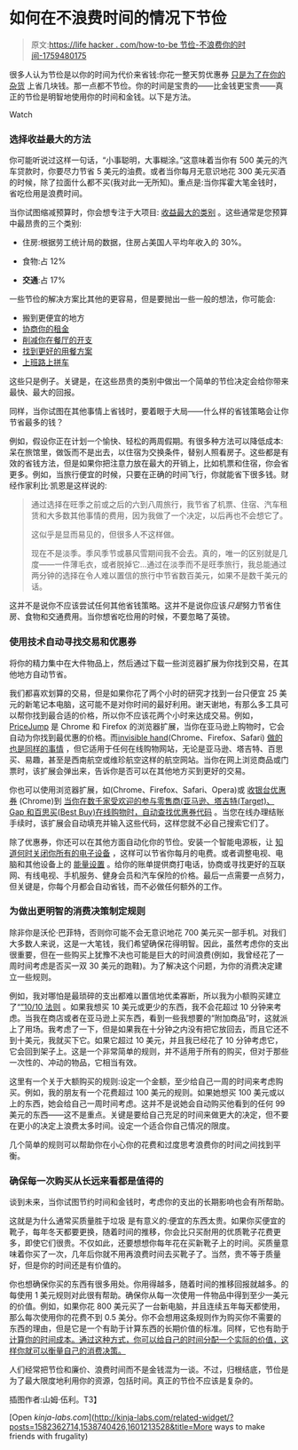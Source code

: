 # 如何在不浪费时间的情况下节俭

> 原文:[https://life hacker . com/how-to-be 节俭-不浪费你的时间-1759480175](https://lifehacker.com/how-to-be-frugal-without-wasting-your-time-1759480175)

很多人认为节俭是以你的时间为代价来省钱:你花一整天剪优惠券 [只是为了在你的杂货](http://twocents.lifehacker.com/money-advice-the-experts-don-t-agree-on-being-frugal-1601213528#_ga=1.60741421.1878010491.1455656704) 上省几块钱。那一点都不节俭。你的时间是宝贵的——比金钱更宝贵——真正的节俭是明智地使用你的时间和金钱。以下是方法。

Watch

### 选择收益最大的方法

你可能听说过这样一句话，“小事聪明，大事糊涂。”这意味着当你有 500 美元的汽车贷款时，你要尽力节省 5 美元的油费。或者当你每月无意识地花 300 美元买酒的时候，除了拉面什么都不买(我对此一无所知)。重点是:当你挥霍大笔金钱时，省吃俭用是浪费时间。

当你试图缩减预算时，你会想专注于大项目: [收益最大的类别](http://twocents.lifehacker.com/for-the-biggest-payoff-focus-your-frugality-on-these-t-1586804711) 。这些通常是您预算中最昂贵的三个类别:

*   住房:根据劳工统计局的数据，住房占美国人平均年收入的 30%。

*   食物:占 12%

*   **交通**:占 17%

一些节俭的解决方案比其他的更容易，但是要抛出一些一般的想法，你可能会:

*   搬到更便宜的地方
*   [协商你的租金](http://lifehacker.com/why-you-should-always-try-to-haggle-when-renting-an-apa-1722978973)
*   [削减你在餐厅的开支](http://twocents.lifehacker.com/how-much-did-you-save-during-january-s-money-challenge-1755788866)
*   [找到更好的用餐方案](http://twocents.lifehacker.com/a-guide-to-planning-meals-when-you-re-on-a-tight-budget-1573204892)
*   [上班路上拼车](http://lifehacker.com/four-realistic-ways-to-cut-your-commuting-costs-479728266)

这些只是例子。关键是，在这些昂贵的类别中做出一个简单的节俭决定会给你带来最快、最大的回报。

同样，当你试图在其他事情上省钱时，要着眼于大局——什么样的省钱策略会让你节省最多的钱？

例如，假设你正在计划一个愉快、轻松的两周假期。有很多种方法可以降低成本:呆在旅馆里，做饭而不是出去，以住宿为交换条件，替别人照看房子。这些都是有效的省钱方法，但是如果你把注意力放在最大的开销上，比如机票和住宿，你会省更多。例如，当旅行便宜的时候，只要在正确的时间飞行，你就能省下很多钱。财经作家利比·凯恩是这样说的:

> 通过选择在旺季之前或之后的六到八周旅行，我节省了机票、住宿、汽车租赁和大多数其他事情的费用，因为我做了一个决定，以后再也不会想它了。
> 
> 这似乎是显而易见的，但很多人不这样做。
> 
> 现在不是淡季。季风季节或暴风雪期间我不会去。真的，唯一的区别就是几度——一件薄毛衣，或者脱掉它…通过在淡季而不是旺季旅行，我总能通过两分钟的选择在令人难以置信的旅行中节省数百美元，如果不是数千美元的话。

这并不是说你不应该尝试任何其他省钱策略。这并不是说你应该*只是*努力节省住房、食物和交通费用。当你想省吃俭用的时候，不要忽略了英镑。

### 使用技术自动寻找交易和优惠券

将你的精力集中在大件物品上，然后通过下载一些浏览器扩展为你找到交易，在其他地方自动节省。

我们都喜欢划算的交易，但是如果你花了两个小时的研究才找到一台只便宜 25 美元的新笔记本电脑，这可能不是对你时间的最好利用。谢天谢地，有那么多工具可以帮你找到最合适的价格，所以你不应该花两个小时来达成交易。例如， [PriceJump](http://www.savings.com/pricejump) 是 Chrome 和 Firefox 的浏览器扩展，当你在亚马逊上购物时，它会自动为你找到最优惠的价格。而[invisible hand](http://www.getinvisiblehand.com/)(Chrome、Firefox、Safari) [做的也是同样的事情](https://lifehacker.com/five-best-price-tracking-tools-1692745053) ，但它适用于任何在线购物网站，无论是亚马逊、塔吉特、百思买、易趣，甚至是西南航空或维珍航空这样的航空网站。当你在网上浏览商品或门票时，该扩展会弹出来，告诉你是否可以在其他地方买到更好的交易。

你也可以使用浏览器扩展，如(Chrome、Firefox、Safari、Opera)或 [收银台优惠券](http://couponfollow.com/checkout) (Chrome)到 [当你在数千家受欢迎的参与零售商(亚马逊、塔吉特(Target)、Gap 和百思买(Best Buy)在线购物时，自动查找优惠券代码](http://lifehacker.com/honey-automatically-searches-for-and-applies-coupon-cod-5978700) 。当您在线办理结账手续时，该扩展会自动填充并输入这些代码，这样您就不必自己搜索它们了。

除了优惠券，你还可以在其他方面自动化你的节俭。安装一个智能电源板，让 [知道何时关闭你所有的电子设备](http://lifehacker.com/how-i-cut-my-energy-bill-by-a-third-with-tech-and-commo-5823225) ，这样可以节省你每月的电费。或者调整电视、电脑和其他设备上的 [能量设置](http://lifehacker.com/remember-to-set-up-your-gadgets-with-energy-saving-feat-1675432567) 。给你的账单提供商打电话，协商或寻找更好的互联网、有线电视、手机服务、健身会员和汽车保险的价格。最后一点需要一点努力，但关键是，你每个月都会自动省钱，而不必做任何额外的工作。

### 为做出更明智的消费决策制定规则

除非你是沃伦·巴菲特，否则你可能不会无意识地花 700 美元买一部手机。对我们大多数人来说，这是一大笔钱，我们希望确保花得明智。因此，虽然考虑你的支出很重要，但在一些购买上犹豫不决也可能是巨大的时间浪费(例如，我曾经花了一周时间考虑是否买一双 30 美元的跑鞋)。为了解决这个问题，为你的消费决定建立一些规则。

例如，我对哪怕是最琐碎的支出都难以置信地优柔寡断，所以我为小额购买建立了“[”10/10 法则](http://www.brokepedia.com/save-money-and-time-with-the-1010-rule/) 。如果我想买 10 美元或更少的东西，我不会花超过 10 分钟来考虑。当我在商店或者在亚马逊上买东西，看到一些我想要的“附加商品”时，这就派上了用场。我考虑了一下，但是如果我在十分钟之内没有把它放回去，而且它还不到十美元，我就买下它。如果它超过 10 美元，并且我已经花了 10 分钟考虑它，它会回到架子上。这是一个非常简单的规则，并不适用于所有的购买，但对于那些一次性的、冲动的物品，它相当有效。

这里有一个关于大额购买的规则:设定一个金额，至少给自己一周的时间来考虑购买。例如，我的朋友有一个花费超过 100 美元的规则。如果她想买 100 美元或以上的东西，她会给自己一周时间考虑。这并不是说她会自动购买他看到的任何 99 美元的东西——这不是重点。关键是要给自己充足的时间来做更大的决定，但不要在更小的决定上浪费太多时间。设定一个适合你自己情况的限度。

几个简单的规则可以帮助你在小心你的花费和过度思考浪费你的时间之间找到平衡。

### 确保每一次购买从长远来看都是值得的

谈到未来，当你试图节约时间和金钱时，考虑你的支出的长期影响也会有所帮助。

这就是为什么通常买质量胜于垃圾 是有意义的:便宜的东西太贵。如果你买便宜的靴子，每年冬天都要更换，随着时间的推移，你会比只买耐用的优质靴子花费更多，即使它们很贵。不仅如此，还要想想你每年花在买新靴子上的时间。买质量意味着你买了一次，几年后你就不用再浪费时间去买靴子了。当然，贵不等于质量好，但是你的时间还是有价值的。

你也想确保你买的东西有很多用处。你用得越多，随着时间的推移回报就越多。的每使用 1 美元规则对此很有帮助。确保你从每一次使用一件物品中得到至少一美元的价值。例如，如果你花 800 美元买了一台新电脑，并且连续五年每天都使用，那么每次使用你的花费不到 0.5 美分。你不会想用这条规则作为购买你不需要的东西的理由，但是它是一个有助于计算东西的长期价值的标准。同样，它也有助于 [计算你的时间成本。通过这种方式，你可以给自己的时间分配一个实际的价值，这样你就可以衡量自己的消费决策。](http://lifehacker.com/find-out-how-much-your-time-is-really-worth-with-this-c-1538740426#_ga=1.262134797.1878010491.1455656704)

人们经常把节俭和廉价、浪费时间而不是金钱混为一谈。不过，归根结底，节俭是为了最大限度地利用你的资源，包括时间。真正的节俭不应该是复杂的。

插图作者:山姆·伍利。T3】

[Open *kinja-labs.com*](http://kinja-labs.com/related-widget/?posts=1582362714,1538740426,1601213528&title=More ways to make friends with frugality)